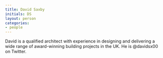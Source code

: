 ```yaml
---
title: David Saxby
initials: DS
layout: person
categories:
- people
---
```


David is a qualified architect with experience in designing and delivering a wide range of award-winning building projects in the UK. He is @davidsx00 on Twitter.

[@davidsx00]: https://twitter.com/davidsx00
[A Right To Build: The Next Mass House-Building Industry]: http://issuu.com/alastairparvin/docs/2011_07_06_arighttobuild
